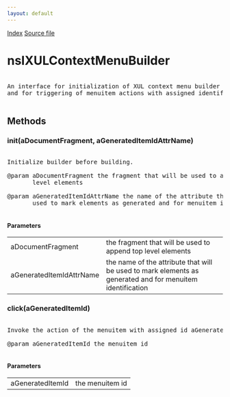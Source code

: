```yaml
---
layout: default
---
```

<div id='links'><a href="../index.html">Index</a>
<a href="http://dxr.mozilla.org/mozilla-central/source/dom/xul/nsIXULContextMenuBuilder.idl">Source file</a>
</div>

# nsIXULContextMenuBuilder #
<pre>  
An interface for initialization of XUL context menu builder  
and for triggering of menuitem actions with assigned identifiers.  
  
</pre>
## Methods ##

### init(aDocumentFragment, aGeneratedItemIdAttrName) ###
<pre>  
Initialize builder before building.  
  
@param aDocumentFragment the fragment that will be used to append top  
       level elements  
  
@param aGeneratedItemIdAttrName the name of the attribute that will be  
       used to mark elements as generated and for menuitem identification  
  
</pre>
#### Parameters ####

<table>

<tr>
<td>aDocumentFragment</td>
<td>the fragment that will be used to append top  
       level elements  
</td>
</tr>

<tr>
<td>aGeneratedItemIdAttrName</td>
<td>the name of the attribute that will be  
       used to mark elements as generated and for menuitem identification  
</td>
</tr>

</table>

### click(aGeneratedItemId) ###
<pre>  
Invoke the action of the menuitem with assigned id aGeneratedItemId.  
  
@param aGeneratedItemId the menuitem id  
  
</pre>
#### Parameters ####

<table>

<tr>
<td>aGeneratedItemId</td>
<td>the menuitem id  
</td>
</tr>

</table>
